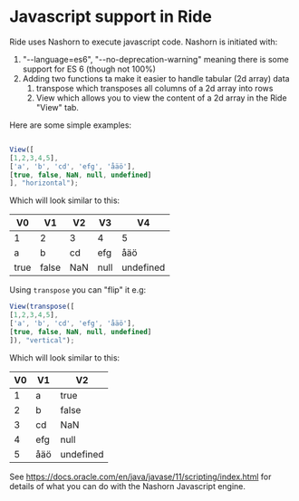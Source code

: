 # Javascript support in Ride

Ride uses Nashorn to execute javascript code. Nashorn is initiated with:
1. "--language=es6", "--no-deprecation-warning" meaning there is some support for ES 6 (though not 100%)
2. Adding two functions ta make it easier to handle tabular (2d array) data
   1. transpose which transposes all columns of a 2d array into rows
   2. View which allows you to view the content of a 2d array in the Ride "View" tab.

Here are some simple examples:
```javascript

View([
[1,2,3,4,5],
['a', 'b', 'cd', 'efg', 'åäö'],
[true, false, NaN, null, undefined]
], "horizontal");
```

Which will look similar to this:

| V0  | V1  | V2  | V3  | V4  |
| --- | --- | --- | --- | --- |
| 1   | 2   | 3   | 4   | 5   |
| a   | b   | cd  | efg | åäö |
|true |false| NaN | null|undefined |


Using `transpose` you can "flip" it e.g:

```javascript
View(transpose([
[1,2,3,4,5],
['a', 'b', 'cd', 'efg', 'åäö'],
[true, false, NaN, null, undefined]
]), "vertical");
```

Which will look similar to this:

| V0  | V1  | V2        |
| --- | --- | ---       | 
| 1   | a   | true      | 
| 2   | b   | false     | 
| 3   | cd  | NaN       | 
| 4   | efg | null      | 
| 5   | åäö | undefined | 

See https://docs.oracle.com/en/java/javase/11/scripting/index.html for details of what you can do with the Nashorn 
Javascript engine.